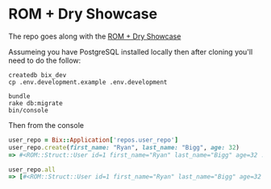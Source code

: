 # ROM + Dry Showcase

The repo goes along with the [ROM + Dry Showcase](https://ryanbigg.com/2020/02/rom-and-dry-showcase-part-1)

Assumeing you have PostgreSQL installed locally then after cloning you'll need to do the follow:

```shell
createdb bix_dev
cp .env.development.example .env.development

bundle
rake db:migrate
bin/console 
```

Then from the console

```ruby
user_repo = Bix::Application['repos.user_repo']
user_repo.create(first_name: "Ryan", last_name: "Bigg", age: 32)
=> #<ROM::Struct::User id=1 first_name="Ryan" last_name="Bigg" age=32 ...>

user_repo.all
=> [#<ROM::Struct::User id=1 first_name="Ryan" last_name="Bigg" age=32 ...>]
```

